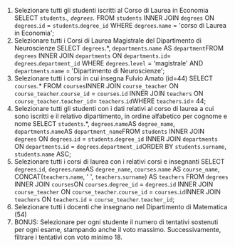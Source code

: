 1. Selezionare tutti gli studenti iscritti al Corso di Laurea in Economia
   SELECT `students`._, `degrees`._ FROM `students` INNER JOIN `degrees` ON `degrees`.`id` = `students`.`degree_id` WHERE `degrees`.`name` = 'corso di Laurea in Economia';
2. Selezionare tutti i Corsi di Laurea Magistrale del Dipartimento di
   Neuroscienze
   SELECT `degrees`.\*, `departments`.`name` AS `department`FROM `degrees` INNER JOIN `departments` ON `departments`.`id`= `degrees`.`department_id` WHERE `degrees`.`level` = 'magistrale' AND `departments`.`name` = 'Dipartimento di Neuroscienze';
3. Selezionare tutti i corsi in cui insegna Fulvio Amato (id=44)
   SELECT `courses`.\* FROM `courses`INNER JOIN `course_teacher` ON `course_teacher`.`course_id` = `courses`.`id` INNER JOIN `teachers` ON `course_teacher`.`teacher_id`= `teachers`.`id`WHERE `teachers`.`id`= 44;
4. Selezionare tutti gli studenti con i dati relativi al corso di laurea a cui
   sono iscritti e il relativo dipartimento, in ordine alfabetico per cognome e
   nome
   SELECT `students`.\*, `degrees`.`name`AS `degree_name`, `departments`.`name`AS `department_name`FROM `students` INNER JOIN `degrees` ON `degrees`.`id` = `students`.`degree_id` INNER JOIN `departments` ON `departments`.`id` = `degrees`.`department_id`ORDER BY `students`.`surname`, `students`.`name` ASC;
5. Selezionare tutti i corsi di laurea con i relativi corsi e insegnanti
   SELECT `degrees`.`id`, `degrees`.`name`AS `degree_name`, `courses`.`name` AS `course_name`, CONCAT(`teachers`.`name`, ' ', `teachers`.`surname`) AS `teachers` FROM `degrees` INNER JOIN `courses`ON `courses`.`degree_id` = `degrees`.`id` INNER JOIN `course_teacher` ON `course_teacher`.`course_id` = `courses`.`id`INNER JOIN `teachers` ON `teachers`.`id` = `course_teacher`.`teacher_id`;
6. Selezionare tutti i docenti che insegnano nel Dipartimento di
   Matematica (54)
7. BONUS: Selezionare per ogni studente il numero di tentativi sostenuti
   per ogni esame, stampando anche il voto massimo. Successivamente,
   filtrare i tentativi con voto minimo 18.
